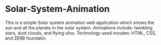 # Solar-System-Animation

This is a simple Solar system animation web application which shows the sun and all the planets in the solar system. Animations include: twinkling stars, dust clouds, and flying ufos. Technology used incudes: HTML, CSS, and ZERB foundatin. 
